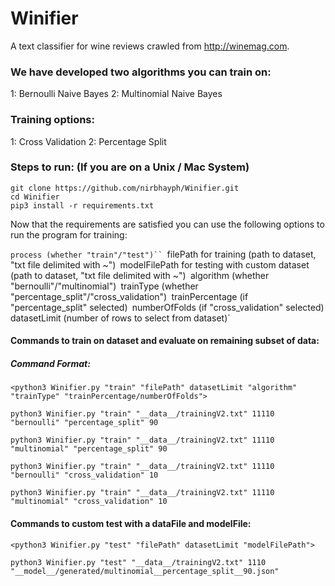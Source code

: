 # Winifier
A text classifier for wine reviews crawled from http://winemag.com.

### We have developed two algorithms you can train on:
  1: Bernoulli Naive Bayes
  2: Multinomial Naive Bayes

### Training options:
  1: Cross Validation
  2: Percentage Split

### Steps to run: (If you are on a Unix / Mac System)
  ```
  git clone https://github.com/nirbhayph/Winifier.git
  cd Winifier
  pip3 install -r requirements.txt
  ```
  Now that the requirements are satisfied you can use the following options to run the program for training:

  `process (whether "train"/"test")``
  `filePath for training (path to dataset, "txt file delimited with ~")`
  `modelFilePath for testing with custom dataset (path to dataset, "txt file delimited with ~")`
  `algorithm (whether "bernoulli"/"multinomial")`
  `trainType (whether "percentage_split"/"cross_validation")`
  `trainPercentage (if "percentage_split" selected)`
  `numberOfFolds (if "cross_validation" selected)`
  `datasetLimit (number of rows to select from dataset)`

  #### Commands to train on dataset and evaluate on remaining subset of data:

  ##### Command Format:
  ```
  <python3 Winifier.py "train" "filePath" datasetLimit "algorithm" "trainType" "trainPercentage/numberOfFolds">
  ```

  ```
  python3 Winifier.py "train" "__data__/trainingV2.txt" 11110 "bernoulli" "percentage_split" 90
  ```

  ```
  python3 Winifier.py "train" "__data__/trainingV2.txt" 11110 "multinomial" "percentage_split" 90
  ```

  ```
  python3 Winifier.py "train" "__data__/trainingV2.txt" 11110 "bernoulli" "cross_validation" 10
  ```

  ```
  python3 Winifier.py "train" "__data__/trainingV2.txt" 11110 "multinomial" "cross_validation" 10
  ```

  #### Commands to custom test with a dataFile and modelFile:

  ```
  <python3 Winifier.py "test" "filePath" datasetLimit "modelFilePath">
  ```

  ```
  python3 Winifier.py "test" "__data__/trainingV2.txt" 1110 "__model__/generated/multinomial__percentage_split__90.json"
  ```
